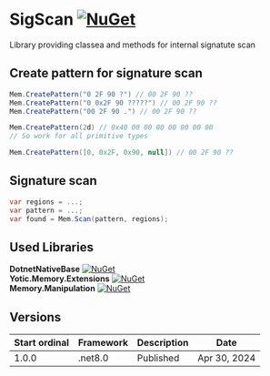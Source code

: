 # SigScan [![NuGet](https://img.shields.io/nuget/v/Yotic.SigScan.svg)](https://www.nuget.org/packages/Yotic.SigScan)

Library providing classea and methods for internal signatute scan

Create pattern for signature scan
------------------------------
```C#
Mem.CreatePattern("0 2F 90 ?") // 00 2F 90 ??
Mem.CreatePattern("0 0x2F 90 ?????") // 00 2F 90 ??
Mem.CreatePattern("00 2F 90 .") // 00 2F 90 ??

Mem.CreatePattern(2d) // 0x40 00 00 00 00 00 00 00
// So work for all primitive types

Mem.CreatePattern([0, 0x2F, 0x90, null]) // 00 2F 90 ??
```

Signature scan
------------------------------
```C#
var regions = ...;
var pattern = ...;
var found = Mem.Scan(pattern, regions);
```

Used Libraries
------------------------------
**DotnetNativeBase** [![NuGet](https://img.shields.io/nuget/v/DotnetNativeBase.svg)](https://www.nuget.org/packages/DotnetNativeBase) \
**Yotic.Memory.Extensions** [![NuGet](https://img.shields.io/nuget/v/Yotic.Memory.Extensions.svg)](https://www.nuget.org/packages/Yotic.Memory.Extensions) \
**Memory.Manipulation** [![NuGet](https://img.shields.io/nuget/v/Memory.Manipulation.svg)](https://www.nuget.org/packages/Memory.Manipulation)

Versions
------------------------------
| Start ordinal | Framework | Description                  | Date         |
| ---           | ---       | ---                          | ---          |
| 1.0.0         | .net8.0   | Published                    | Apr 30, 2024 |
